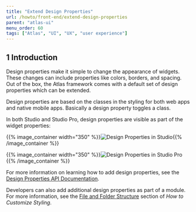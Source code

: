 ```yaml
---
title: "Extend Design Properties"
url: /howto/front-end/extend-design-properties
parent: "atlas-ui"
menu_order: 60
tags: ["Atlas", "UI", "UX", "user experience"]
---
```


## 1 Introduction

Design properties make it simple to change the appearance of widgets. These changes can include properties like colors, borders, and spacing. Out of the box, the Atlas framework comes with a default set of design properties which can be extended.

Design properties are based on the classes in the styling for both web apps and native mobile apps. Basically a design property toggles a class.

In both Studio and Studio Pro, design properties are visible as part of the widget properties:

{{% image_container width="350" %}}![Design Properties in Studio](attachments/extend-design-properties/studio-design-properties.png){{% /image_container %}}

{{% image_container width="350" %}}![Design Properties in Studio Pro](attachments/extend-design-properties/studio-pro-design-properties.png){{% /image_container %}}

For more information on learning how to add design properties, see the [Design Properties API Documentation](/apidocs-mxsdk/apidocs/design-properties).

Developers can also add additional design properties as part of a module. For more information, see the [File and Folder Structure](customize-styling-new#file-and-folder) section of *How to Customize Styling*.
